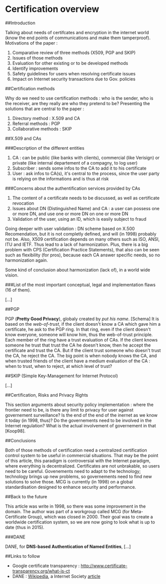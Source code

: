 # Certification overview

##Introduction

Talking about needs of certifcates and encryption in the internet world (know the end points of communications and make them tamperproof). Motivations of the paper :

1. Comparative review of three methods (X509, PGP and SKIP)
2. Issues of those methods
3. Evaluation for other existing or to be developed methods
4. Identify improvements
5. Safety guidelines for users when resolving certificate issues
6. Impact on Internet security transactions due to Gov. policies

##Certification methods

Why do we need to use certification methods : who is the sender, who is the receiver, are they really are who they pretend to be?
Presenting the solutions that are central to the paper :
1. Directory method : X.509 and CA
2. Referral methods : PGP
3. Collaborative methods : SKIP

##X.509 and CAs

###Description of the different entities

1. CA : can be public (like banks with clients), commercial (like Verisign) or private (like internal departement of a compagny, to log user)
2. Subscriber : sends some infos to the CA to add it to his certificate
3. User : ask infos to CA(s), it's central to the process, since the user party is relying on the informations and is thus at risk

###Concerns about the authentification services provided by CAs

1. The content of a certificate needs to be discussed, as well as certificate revocation
2. Issues about DN (Distinguished Name) and CA : a user can possess one or more DN, and use one or more DN on one or more DN
3. Validation of the user, using an ID, which is easily subject to fraud

Going deeper with user validation : DN scheme based on X.500 Recomendation, but it is not completly defined, and will (in 1998) probably not be. Also, X509 certification depends on many others such as ISO, ANSI, ITU and IETF. Thus lead to a lack of harmonization.
Plus, there is a big problem with CPS (Certification Practice Statements), that also can be seen such as flexibility (for pros), because each CA answer specific needs, so no harmonization again.

Some kind of conclusion about harmonization (lack of), in a world wide vision.

###List of the most important conceptual, legal and implementation flaws (16 of them).

[...]

##PGP

PGP (**Pretty Good Privacy**), globaly created by *put his name*. [Schema]
It is based on the *web-of-trust*, if the client doesn't know a CA which gave him a certificate, he ask to the PGP ring.
In that ring, even if the client doesn't know everyone, someone will know him, thus the web-of-trust principle.
Each member of the ring have a trust evaluation of CAs. If the client knows someone he trust that trust the CA he doesn't know, then he accept the certificate and trust the CA.
But if the client trust someone who doesn't trust the CA, he reject the CA.
The big point is when nobody knows the CA, and when trusted friends of the client have a medium evaluation of the CA : when to trust, when to reject, at which level of trust?

##SKIP (Simple Key-Management for Internet Protocol)

[...]

##Certification, Risks and Privacy Rights

This section arguments about security policy implementation : where the frontier need to be, is there any limit to privacy for user against governement surveillance?
Is the end of the end of the inernet as we know it today (in 1998, thus)? Do the governements need to be involved in the Internet regulation?
What is the actual involvement of governement in that [Koop98].

##Conclusions

Both of those methods of certification need a centralized certification control system to be useful in commercial situations.
That may be the point of this article, this paradigm is controversial with the Internet paradigm, where everything is decentralized.
Certificates are not unbrakable, so users need to be careful.
Govenements need to adapt to the technology; technology brings up new problems, so governements need to find new solutions to solve those. 
MCG is currently (in 1998) on a global standardisation designed to enhance security and performance.

##Back to the future

This article was write in 1998, so there was some improvement in the domain. The author was part of a workgroup called MCG (for Meta-Certificate Group), which was closed in 2000. Their goal was to create a worldwide certification system, so we are now going to look what is up to date (thus in 2015).

###DANE

DANE, for **DNS-based Authentication of Named Entities**, [...]

##Links to follow

* Google certificate transparency : http://www.certificate-transparency.org/what-is-ct
* DANE : [Wikipedia](https://en.wikipedia.org/wiki/DNS-based_Authentication_of_Named_Entities), a Internet Society [article](http://www.internetsociety.org/articles/dane-taking-tls-authentication-next-level-using-dnssec) 
 
 

